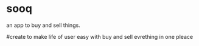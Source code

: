 # sooq
an app to buy and sell things.

#create
to make life of user easy with buy and sell evrething in one pleace
